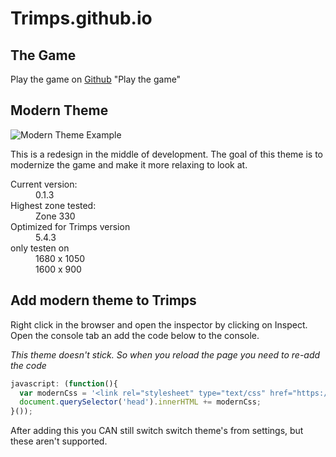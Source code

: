 # Trimps.github.io

## The Game

Play the game on 
[Github](http://trimps.github.io/) "Play the game" 


## Modern Theme
![Modern Theme Example](https://i.imgur.com/msctQJX.png)

This is a redesign in the middle of development. The goal of this theme is to modernize the game and make it more relaxing to look at.

<dl>
  <dt>Current version:</dt>
  <dd>0.1.3</dd>
  
  <dt>Highest zone tested:</dt>
  <dd>Zone 330</dd>


  <dt>Optimized for Trimps version</dt>
  <dd>5.4.3</dd>

  <dt>only testen on</dt>
  <dd>1680 x 1050</dd>
  <dd>1600 x 900</dd>
</dl>

## Add modern theme to Trimps
Right click in the browser and open the inspector by clicking on Inspect.
Open the console tab an add the code below to the console.

*This theme doesn't stick. So when you reload the page you need to re-add the code*

```javascript
javascript: (function(){
  var modernCss = '<link rel="stylesheet" type="text/css" href="https://rawcdn.githack.com/StefGeraets/Trimps.github.io/feature/modern-theme/css/modern.min.css" />';
  document.querySelector('head').innerHTML += modernCss;
}());
```

After adding this you CAN still switch switch theme's from settings, but these aren't supported.
